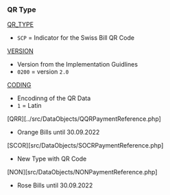 ### QR Type 

[QR_TYPE](src/DataObjects/Header.php#8)

- `SCP` = Indicator for the Swiss Bill QR Code


[VERSION](src/DataObjects/Header.php#9)
- Version from the Implementation Guidlines
- `0200` = version `2.0`

[CODING](src/DataObjects/Header.php#10)
- Encodinng of the QR Data
- `1` = Latin

[QRR][../src/DataObjects/QQRPaymentReference.php]
- Orange Bills until 30.09.2022

[SCOR][src/DataObjects/SOCRPaymentReference.php]
- New Type with QR Code

[NON][src/DataObjects/NONPaymentReference.php]
- Rose Bills until 30.09.2022
